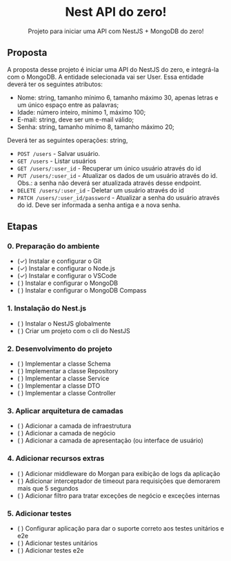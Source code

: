 <div align="center">
    <h1>Nest API do zero!</h1>
    <p>Projeto para iniciar uma API com NestJS + MongoDB do zero!</p>
</div>

## Proposta

A proposta desse projeto é iniciar uma API do NestJS do zero, e integrá-la com o MongoDB. A entidade selecionada vai
ser User. Essa entidade deverá ter os seguintes atributos:

- Nome: string, tamanho mínimo 6, tamanho máximo 30, apenas letras e um único espaço entre as palavras;
- Idade: número inteiro, mínimo 1, máximo 100;
- E-mail: string, deve ser um e-mail válido;
- Senha: string, tamanho mínimo 8, tamanho máximo 20;

Deverá ter as seguintes operações: string,

- `POST /users` - Salvar usuário.
- `GET /users` - Listar usuários
- `GET /users/:user_id` - Recuperar um único usuário através do id
- `PUT /users/:user_id` - Atualizar os dados de um usuário através do id. Obs.: a senha não deverá ser atualizada através desse endpoint.
- `DELETE /users/:user_id` - Deletar um usuário através do id
- `PATCH /users/:user_id/password` - Atualizar a senha do usuário através do id. Deve ser informada a senha antiga e a nova senha.

## Etapas

### 0. Preparação do ambiente

- (✓) Instalar e configurar o Git
- (✓) Instalar e configurar o Node.js
- (✓) Instalar e configurar o VSCode
- ( ) Instalar e configurar o MongoDB
- ( ) Instalar e configurar o MongoDB Compass

### 1. Instalação do Nest.js

- ( ) Instalar o NestJS globalmente
- ( ) Criar um projeto com o cli do NestJS

### 2. Desenvolvimento do projeto

- ( ) Implementar a classe Schema
- ( ) Implementar a classe Repository
- ( ) Implementar a classe Service
- ( ) Implementar a classe DTO
- ( ) Implementar a classe Controller

### 3. Aplicar arquitetura de camadas

- ( ) Adicionar a camada de infraestrutura
- ( ) Adicionar a camada de negócio
- ( ) Adicionar a camada de apresentação (ou interface de usuário)

### 4. Adicionar recursos extras

- ( ) Adicionar middleware do Morgan para exibição de logs da aplicação
- ( ) Adicionar interceptador de timeout para requisições que demorarem mais que 5 segundos
- ( ) Adicionar filtro para tratar exceções de negócio e exceções internas

### 5. Adicionar testes

- ( ) Configurar aplicação para dar o suporte correto aos testes unitários e e2e
- ( ) Adicionar testes unitários
- ( ) Adicionar testes e2e